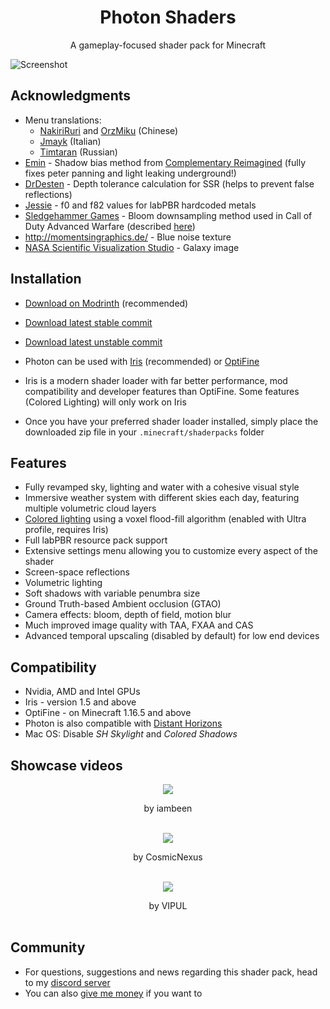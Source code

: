 <br><br>

<h1 align = "center">Photon Shaders</h1>

<p align = "center">A gameplay-focused shader pack for Minecraft</p>

![Screenshot](docs/images/a.png)

## Acknowledgments

* Menu translations: 
  * [NakiriRuri](https://github.com/NakiriRuri) and [OrzMiku](https://github.com/Orzmiku) (Chinese)
  * [Jmayk](https://github.com/Jmayk-dev) (Italian)
  * [Timtaran](https://github.com/Timtaran) (Russian)
* [Emin](https://github.com/EminGT) - Shadow bias method from [Complementary Reimagined](https://www.complementary.dev/shaders/) (fully fixes peter panning and light leaking underground!)
* [DrDesten](https://github.com/DrDesten) - Depth tolerance calculation for SSR (helps to prevent false reflections)
* [Jessie](https://github.com/Jessie-LC) - f0 and f82 values for labPBR hardcoded metals
* [Sledgehammer Games](https://www.sledgehammergames.com/) - Bloom downsampling method used in Call of Duty Advanced Warfare (described [here](http://www.iryoku.com/next-generation-post-processing-in-call-of-duty-advanced-warfare))
* http://momentsingraphics.de/ - Blue noise texture
* [NASA Scientific Visualization Studio](https://svs.gsfc.nasa.gov/4851) - Galaxy image


## Installation

* [Download on Modrinth](https://modrinth.com/shader/photon-shader/versions) (recommended)
* [Download latest stable commit](https://github.com/sixthsurge/photon/archive/refs/heads/main.zip)
* [Download latest unstable commit](https://github.com/sixthsurge/photon/archive/refs/heads/dev.zip)

* Photon can be used with [Iris](https://irisshaders.dev/download) (recommended) or [OptiFine](https://optifine.net/home)
* Iris is a modern shader loader with far better performance, mod compatibility and developer features than OptiFine. Some features (Colored Lighting) will only work on Iris
* Once you have your preferred shader loader installed, simply place the downloaded zip file in your `.minecraft/shaderpacks` folder

## Features
* Fully revamped sky, lighting and water with a cohesive visual style
* Immersive weather system with different skies each day, featuring multiple volumetric cloud layers
* [Colored lighting](https://cdn.discordapp.com/attachments/736930818835873813/1123586429902135338/2023-06-28_13.02.33.png?ex=65f197e8&is=65df22e8&hm=c7871d2d3a5af5f6c84d98ad9997e4f4e1cfff40d3d9539b03e471abf48f677c&) using a voxel flood-fill algorithm (enabled with Ultra profile, requires Iris)
* Full labPBR resource pack support
* Extensive settings menu allowing you to customize every aspect of the shader
* Screen-space reflections
* Volumetric lighting
* Soft shadows with variable penumbra size
* Ground Truth-based Ambient occlusion (GTAO)
* Camera effects: bloom, depth of field, motion blur
* Much improved image quality with TAA, FXAA and CAS
* Advanced temporal upscaling (disabled by default) for low end devices

## Compatibility
* Nvidia, AMD and Intel GPUs
* Iris - version 1.5 and above
* OptiFine - on Minecraft 1.16.5 and above
* Photon is also compatible with [Distant Horizons](https://www.curseforge.com/minecraft/mc-mods/distant-horizons) 
* Mac OS: Disable _SH Skylight_ and _Colored Shadows_

## Showcase videos

<div align = "center">
	<a href="http://www.youtube.com/watch?feature=player_embedded&v=vxE_CVeU8Rs" target="_blank"><img src="http://img.youtube.com/vi/vxE_CVeU8Rs/0.jpg" border="0"/></a>
	<p> by iambeen
	<br><br>
</div>

<div align = "center">
	<a href="http://www.youtube.com/watch?feature=player_embedded&v=gMLFZMBK-ZQ" target="_blank"><img src="http://img.youtube.com/vi/gMLFZMBK-ZQ/0.jpg" border="0"/></a>
	<p> by CosmicNexus
	<br><br>
</div>

<div align = "center">
	<a href="http://www.youtube.com/watch?feature=player_embedded&v=_aSmM7jg9Nw" target="_blank"><img src="http://img.youtube.com/vi/_aSmM7jg9Nw/0.jpg" border="0"/></a>
	<p> by VIPUL
	<br><br>
</div>

## Community

- For questions, suggestions and news regarding this shader pack, head to my [discord server](https://discord.gg/ngEW66HScd)
- You can also [give me money](https://ko-fi.com/sixthsurge) if you want to 
